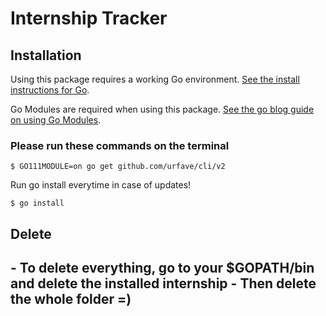 
<h1>Internship Tracker</h1>

## Installation

Using this package requires a working Go environment. [See the install instructions for Go](http://golang.org/doc/install.html).

Go Modules are required when using this package. [See the go blog guide on using Go Modules](https://blog.golang.org/using-go-modules).

### Please run these commands on the terminal

```
$ GO111MODULE=on go get github.com/urfave/cli/v2
```
Run go install everytime in case of updates!
```
$ go install
```


<h2>Delete<h2>
- To delete everything, go to your $GOPATH/bin and delete the installed internship
- Then delete the whole folder =)
